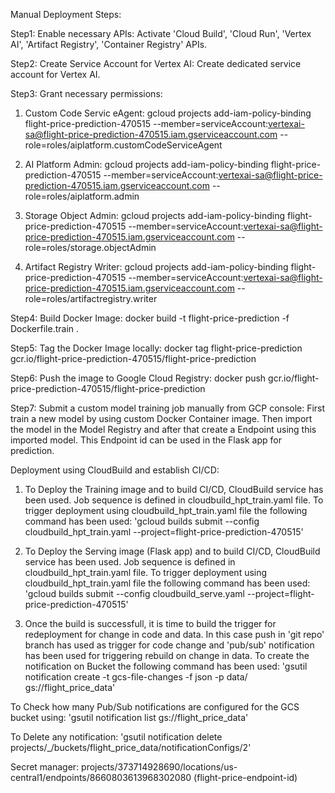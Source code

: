 Manual Deployment Steps:

Step1: Enable necessary APIs:
Activate 'Cloud Build', 'Cloud Run', 'Vertex AI', 'Artifact Registry', 'Container Registry' APIs.

Step2: Create Service Account for Vertex AI:
Create dedicated service account for Vertex AI.

Step3: Grant necessary permissions:
1. Custom Code Servic eAgent:
gcloud projects add-iam-policy-binding flight-price-prediction-470515 --member=serviceAccount:vertexai-sa@flight-price-prediction-470515.iam.gserviceaccount.com --role=roles/aiplatform.customCodeServiceAgent

2. AI Platform Admin:
gcloud projects add-iam-policy-binding flight-price-prediction-470515 --member=serviceAccount:vertexai-sa@flight-price-prediction-470515.iam.gserviceaccount.com --role=roles/aiplatform.admin

3. Storage Object Admin:
gcloud projects add-iam-policy-binding flight-price-prediction-470515 --member=serviceAccount:vertexai-sa@flight-price-prediction-470515.iam.gserviceaccount.com --role=roles/storage.objectAdmin

4. Artifact Registry Writer:
gcloud projects add-iam-policy-binding flight-price-prediction-470515 --member=serviceAccount:vertexai-sa@flight-price-prediction-470515.iam.gserviceaccount.com --role=roles/artifactregistry.writer

Step4: Build Docker Image:
docker build -t flight-price-prediction -f Dockerfile.train .

Step5: Tag the Docker Image locally:
docker tag flight-price-prediction gcr.io/flight-price-prediction-470515/flight-price-prediction

Step6: Push the image to Google Cloud Registry:
docker push gcr.io/flight-price-prediction-470515/flight-price-prediction

Step7: Submit a custom model training job manually from GCP console:
First train a new model by using custom Docker Container image. Then import the model in the Model Registry and after that create a Endpoint using this imported model. This Endpoint id can be used in the Flask app for prediction.



Deployment using CloudBuild and establish CI/CD:

1. To Deploy the Training image and to build CI/CD, CloudBuild service has been used. Job sequence is defined in cloudbuild_hpt_train.yaml file. To trigger deployment using cloudbuild_hpt_train.yaml file the following command has been used:
'gcloud builds submit --config cloudbuild_hpt_train.yaml --project=flight-price-prediction-470515'

2. To Deploy the Serving image (Flask app) and to build CI/CD, CloudBuild service has been used. Job sequence is defined in cloudbuild_hpt_train.yaml file. To trigger deployment using cloudbuild_hpt_train.yaml file the following command has been used:
'gcloud builds submit --config cloudbuild_serve.yaml --project=flight-price-prediction-470515'

3. Once the build is successfull, it is time to build the trigger for redeployment for change in code and data. In this case push in 'git repo' branch has used as trigger for code change and 'pub/sub' notification has been used for triggering rebuild on change in data. To create the notification on Bucket the following command has been used:
'gsutil notification create -t gcs-file-changes -f json -p data/ gs://flight_price_data'


To Check how many Pub/Sub notifications are configured for the GCS bucket using:
'gsutil notification list gs://flight_price_data'

To Delete any notification:
'gsutil notification delete projects/_/buckets/flight_price_data/notificationConfigs/2'

Secret manager:
projects/373714928690/locations/us-central1/endpoints/8660803613968302080 (flight-price-endpoint-id)
